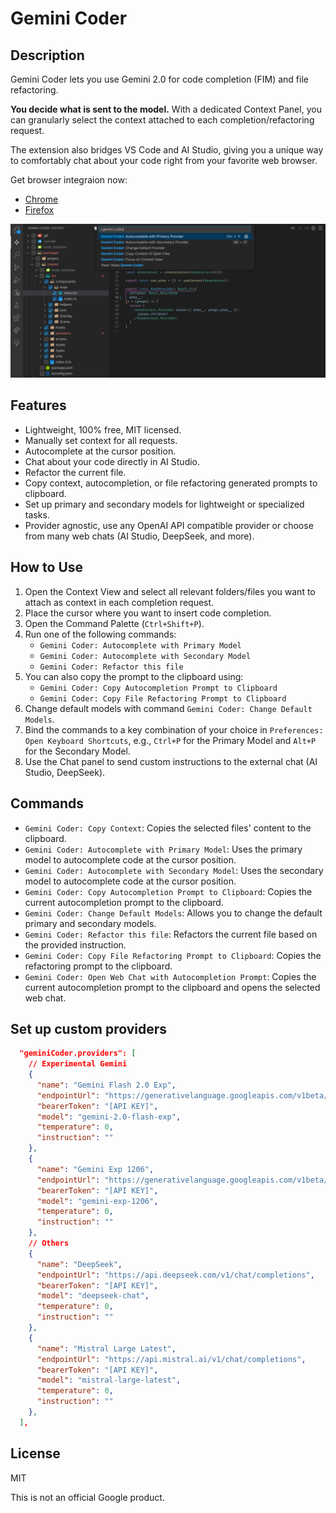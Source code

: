 # Gemini Coder

## Description

Gemini Coder lets you use Gemini 2.0 for code completion (FIM) and file refactoring.

**You decide what is sent to the model.** With a dedicated Context Panel, you can granularly select the context attached to each completion/refactoring request.

The extension also bridges VS Code and AI Studio, giving you a unique way to comfortably chat about your code right from your favorite web browser.

Get browser integraion now:

- [Chrome](https://chromewebstore.google.com/detail/gemini-coder-connector/ljookipcanaglfaocjbgdicfbdhhjffp)
- [Firefox](https://addons.mozilla.org/en-US/firefox/addon/gemini-coder-connector/)

[![ScreenShot](preview.png)]()

## Features

- Lightweight, 100% free, MIT licensed.
- Manually set context for all requests.
- Autocomplete at the cursor position.
- Chat about your code directly in AI Studio.
- Refactor the current file.
- Copy context, autocompletion, or file refactoring generated prompts to clipboard.
- Set up primary and secondary models for lightweight or specialized tasks.
- Provider agnostic, use any OpenAI API compatible provider or choose from many web chats (AI Studio, DeepSeek, and more).

## How to Use

1.  Open the Context View and select all relevant folders/files you want to attach as context in each completion request.
2.  Place the cursor where you want to insert code completion.
3.  Open the Command Palette (`Ctrl+Shift+P`).
4.  Run one of the following commands:
    - `Gemini Coder: Autocomplete with Primary Model`
    - `Gemini Coder: Autocomplete with Secondary Model`
    - `Gemini Coder: Refactor this file`
5.  You can also copy the prompt to the clipboard using:
    - `Gemini Coder: Copy Autocompletion Prompt to Clipboard`
    - `Gemini Coder: Copy File Refactoring Prompt to Clipboard`
6.  Change default models with command `Gemini Coder: Change Default Models`.
7.  Bind the commands to a key combination of your choice in `Preferences: Open Keyboard Shortcuts`, e.g., `Ctrl+P` for the Primary Model and `Alt+P` for the Secondary Model.
8.  Use the Chat panel to send custom instructions to the external chat (AI Studio, DeepSeek).

## Commands

- `Gemini Coder: Copy Context`: Copies the selected files' content to the clipboard.
- `Gemini Coder: Autocomplete with Primary Model`: Uses the primary model to autocomplete code at the cursor position.
- `Gemini Coder: Autocomplete with Secondary Model`: Uses the secondary model to autocomplete code at the cursor position.
- `Gemini Coder: Copy Autocompletion Prompt to Clipboard`: Copies the current autocompletion prompt to the clipboard.
- `Gemini Coder: Change Default Models`: Allows you to change the default primary and secondary models.
- `Gemini Coder: Refactor this file`: Refactors the current file based on the provided instruction.
- `Gemini Coder: Copy File Refactoring Prompt to Clipboard`: Copies the refactoring prompt to the clipboard.
- `Gemini Coder: Open Web Chat with Autocompletion Prompt`: Copies the current autocompletion prompt to the clipboard and opens the selected web chat.

## Set up custom providers

```json
  "geminiCoder.providers": [
    // Experimental Gemini
    {
      "name": "Gemini Flash 2.0 Exp",
      "endpointUrl": "https://generativelanguage.googleapis.com/v1beta/chat/completions",
      "bearerToken": "[API KEY]",
      "model": "gemini-2.0-flash-exp",
      "temperature": 0,
      "instruction": ""
    },
    {
      "name": "Gemini Exp 1206",
      "endpointUrl": "https://generativelanguage.googleapis.com/v1beta/chat/completions",
      "bearerToken": "[API KEY]",
      "model": "gemini-exp-1206",
      "temperature": 0,
      "instruction": ""
    },
    // Others
    {
      "name": "DeepSeek",
      "endpointUrl": "https://api.deepseek.com/v1/chat/completions",
      "bearerToken": "[API KEY]",
      "model": "deepseek-chat",
      "temperature": 0,
      "instruction": ""
    },
    {
      "name": "Mistral Large Latest",
      "endpointUrl": "https://api.mistral.ai/v1/chat/completions",
      "bearerToken": "[API KEY]",
      "model": "mistral-large-latest",
      "temperature": 0,
      "instruction": ""
    },
  ],
```

## License

MIT

This is not an official Google product.
